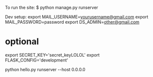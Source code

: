 To run the site:
$ python manage.py runserver

Dev setup:
export MAIL_USERNAME=yourusername@gmail.com
export MAIL_PASSWORD=password
export DS_ADMIN=other@gmail.com
# optional
export SECRET_KEY='secret_keyLOLOL'
export FLASK_CONFIG='development'


python hello.py runserver --host 0.0.0.0

